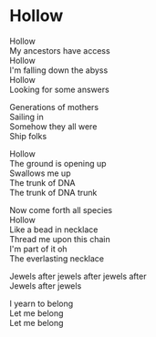 # Hollow  

Hollow  
My ancestors have access  
Hollow  
I'm falling down the abyss  
Hollow  
Looking for some answers  

Generations of mothers  
Sailing in  
Somehow they all were  
Ship folks  

Hollow  
The ground is opening up  
Swallows me up  
The trunk of DNA  
The trunk of DNA trunk  

Now come forth all species  
Hollow  
Like a bead in necklace  
Thread me upon this chain  
I'm part of it oh  
The everlasting necklace  

Jewels after jewels after jewels after  
Jewels after jewels  

I yearn to belong  
Let me belong  
Let me belong  
